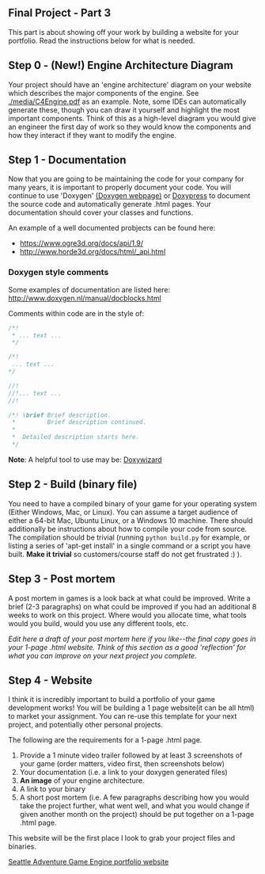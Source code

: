 ## Final Project - Part 3

This part is about showing off your work by building a website for your portfolio. Read the instructions below for what is needed.

## Step 0 - (New!) Engine Architecture Diagram

Your project should have an 'engine architecture' diagram on your website which describes the major components of the engine. See [./media/C4Engine.pdf](./media/C4Engine.pdf) as an example. Note, some IDEs can automatically generate these, though you can draw it yourself and highlight the most important components. Think of this as a high-level diagram you would give an engineer the first day of work so they would know the components and how they interact if they want to modify the engine.

## Step 1 - Documentation

Now that you are going to be maintaining the code for your company for many years, it is important to properly document your code. You will continue to use 'Doxygen' <a href="http://www.doxygen.nl/">(Doxygen webpage)</a> or [Doxypress](https://www.copperspice.com/documentation-doxypress.html) to document the source code and automatically generate .html pages. Your documentation should cover your classes and functions.

An example of a well documented probjects can be found here: 

- https://www.ogre3d.org/docs/api/1.9/
- http://www.horde3d.org/docs/html/_api.html

### Doxygen style comments

Some examples of documentation are listed here: http://www.doxygen.nl/manual/docblocks.html 

Comments within code are in the style of:

```cpp
/*!
 * ... text ...
 */

/*!
 ... text ...
*/

//!
//!... text ...
//!

/*! \brief Brief description.
 *         Brief description continued.
 *
 *  Detailed description starts here.
 */

```
**Note**: A helpful tool to use may be: [Doxywizard](http://www.doxygen.nl/manual/doxywizard_usage.html)

## Step 2 - Build (binary file)
You need to have a compiled binary of your game for your operating system (Either Windows, Mac, or Linux). You can assume a target audience of either a 64-bit Mac, Ubuntu Linux, or a Windows 10 machine. There should additionally be instructions about how to compile your code from source. The compilation should be trivial (running `python build.py` for example, or listing a series of 'apt-get install' in a single command or a script you have built. **Make it trivial** so customers/course staff do not get frustrated :) ).

## Step 3 - Post mortem
A post mortem in games is a look back at what could be improved. Write a brief (2-3 paragraphs) on what could be improved if you had an additional 8 weeks to work on this project. Where would you allocate time, what tools would you build, would you use any different tools, etc.

*Edit here a draft of your post mortem here if you like--the final copy goes in your 1-page .html website. Think of this section as a good 'reflection' for what you can improve on your next project you complete.*

## Step 4 - Website

I think it is incredibly important to build a portfolio of your game development works! You will be building a 1 page website(it can be all html) to market your assignment. You can re-use this template for your next project, and potentially other personal projects.

The following are the requirements for a 1-page .html page.

1. Provide a 1 minute video trailer followed by at least 3 screenshots of your game (order matters, video first, then screenshots below)
2. Your documentation (i.e. a link to your doxygen generated files)
3. **An image** of your engine architecture.
4. A link to your binary
5. A short post mortem (i.e. A few paragraphs describing how you would take the project further, what went well, and what you would change if given another month on the project) should be put together on a 1-page .html page. 

This website will be the first place I look to grab your project files and binaries. 

[Seattle Adventure Game Engine portfolio website](https://bmorenus.github.io/)
